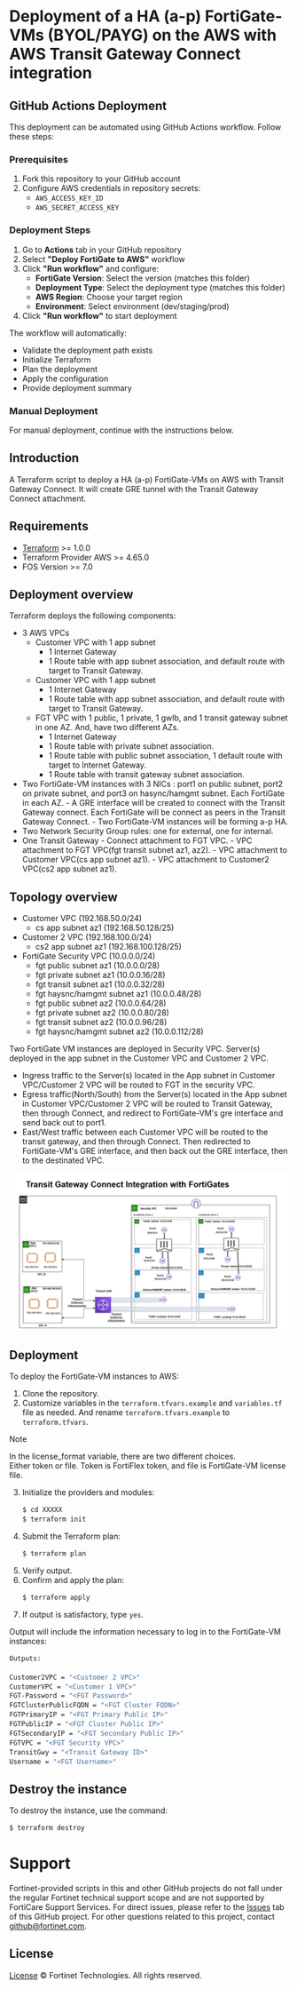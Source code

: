 # Deployment of a HA (a-p) FortiGate-VMs (BYOL/PAYG) on the AWS with AWS Transit Gateway Connect integration

## GitHub Actions Deployment

This deployment can be automated using GitHub Actions workflow. Follow these steps:

### Prerequisites
1. Fork this repository to your GitHub account
2. Configure AWS credentials in repository secrets:
   - `AWS_ACCESS_KEY_ID`
   - `AWS_SECRET_ACCESS_KEY`

### Deployment Steps
1. Go to **Actions** tab in your GitHub repository
2. Select **"Deploy FortiGate to AWS"** workflow
3. Click **"Run workflow"** and configure:
   - **FortiGate Version**: Select the version (matches this folder)
   - **Deployment Type**: Select the deployment type (matches this folder)
   - **AWS Region**: Choose your target region
   - **Environment**: Select environment (dev/staging/prod)
4. Click **"Run workflow"** to start deployment

The workflow will automatically:
- Validate the deployment path exists
- Initialize Terraform
- Plan the deployment
- Apply the configuration
- Provide deployment summary

### Manual Deployment
For manual deployment, continue with the instructions below.


## Introduction
A Terraform script to deploy a HA (a-p) FortiGate-VMs on AWS with Transit Gateway Connect.  It will create GRE tunnel with the Transit Gateway Connect attachment.

## Requirements
* [Terraform](https://learn.hashicorp.com/terraform/getting-started/install.html) >= 1.0.0
* Terraform Provider AWS >= 4.65.0
* FOS Version >= 7.0

## Deployment overview
Terraform deploys the following components:
   - 3 AWS VPCs
        - Customer VPC with 1 app subnet 
           - 1 Internet Gateway
           - 1 Route table with app subnet association, and default route with target to Transit Gateway.
        - Customer VPC with 1 app subnet 
           - 1 Internet Gateway
           - 1 Route table with app subnet association, and default route with target to Transit Gateway.
        - FGT VPC with 1 public, 1 private, 1 gwlb, and 1 transit gateway subnet in one AZ.  And, have two different AZs. 
           - 1 Internet Gateway
           - 1 Route table with private subnet association.
           - 1 Route table with public subnet association, 1 default route with target to Internet Gateway.
           - 1 Route table with transit gateway subnet association.
   - Two FortiGate-VM instances with 3 NICs : port1 on public subnet, port2 on private subnet, and port3 on hasync/hamgmt subnet.  Each FortiGate in each AZ.
           - A GRE interface will be created to connect with the Transit Gateway connect.  Each FortiGate will be connect as peers in the Transit Gateway Connect.
           - Two FortiGate-VM instances will be forming a-p HA.
   - Two Network Security Group rules: one for external, one for internal.
   - One Transit Gateway 
           - Connect attachment to FGT VPC.
           - VPC attachment to FGT VPC(fgt transit subnet az1, az2).
           - VPC attachment to Customer VPC(cs app subnet az1).
           - VPC attachment to Customer2 VPC(cs2 app subnet az1).

## Topology overview
* Customer VPC (192.168.50.0/24)
  - cs app subnet az1  (192.168.50.128/25)
* Customer 2 VPC (192.168.100.0/24)
  - cs2 app subnet az1  (192.168.100.128/25)
* FortiGate Security VPC (10.0.0.0/24)
  - fgt public subnet az1   (10.0.0.0/28)
  - fgt private subnet az1  (10.0.0.16/28)
  - fgt transit subnet az1  (10.0.0.32/28)
  - fgt haysnc/hamgmt subnet az1  (10.0.0.48/28)
  - fgt public subnet az2   (10.0.0.64/28)
  - fgt private subnet az2  (10.0.0.80/28)
  - fgt transit subnet az2  (10.0.0.96/28)
  - fgt haysnc/hamgmt subnet az2  (10.0.0.112/28)


Two FortiGate VM instances are deployed in Security VPC.
Server(s) deployed in the app subnet in the Customer VPC and Customer 2 VPC.

* Ingress traffic to the Server(s) located in the App subnet in Customer VPC/Customer 2 VPC will be routed to FGT in the security VPC. 
* Egress traffic(North/South) from the Server(s) located in the App subnet in Customer VPC/Customer 2 VPC will be routed to Transit Gateway, then through Connect, and redirect to FortiGate-VM's gre interface and send back out to port1.
* East/West traffic between each Customer VPC will be routed to the transit gateway, and then through Connect.  Then redirected to FortiGate-VM's GRE interface, and then back out the GRE interface, then to the destinated VPC.

![transit-gateway-connect-architecture](./transitgwyconnect.jpg?raw=true "Transit Gateway Connect Architecture")


## Deployment
To deploy the FortiGate-VM instances to AWS:
1. Clone the repository.
2. Customize variables in the `terraform.tfvars.example` and `variables.tf` file as needed.  And rename `terraform.tfvars.example` to `terraform.tfvars`.
> [!NOTE]    
> In the license_format variable, there are two different choices.   
> Either token or file.  Token is FortiFlex token, and file is FortiGate-VM license file.
3. Initialize the providers and modules:
   ```sh
   $ cd XXXXX
   $ terraform init
    ```
4. Submit the Terraform plan:
   ```sh
   $ terraform plan
   ```
5. Verify output.
6. Confirm and apply the plan:
   ```sh
   $ terraform apply
   ```
7. If output is satisfactory, type `yes`.

Output will include the information necessary to log in to the FortiGate-VM instances:
```sh
Outputs:

Customer2VPC = "<Customer 2 VPC>"
CustomerVPC = "<Customer 1 VPC>"
FGT-Password = "<FGT Password>"
FGTClusterPublicFQDN = "<FGT Cluster FQDN>"
FGTPrimaryIP = "<FGT Primary Public IP>"
FGTPublicIP = "<FGT Cluster Public IP>"
FGTSecondaryIP = "<FGT Secondary Public IP>"
FGTVPC = "<FGT Security VPC>"
TransitGwy = "<Transit Gateway ID>"
Username = "<FGT Username>"

```

## Destroy the instance
To destroy the instance, use the command:
```sh
$ terraform destroy
```

# Support
Fortinet-provided scripts in this and other GitHub projects do not fall under the regular Fortinet technical support scope and are not supported by FortiCare Support Services.
For direct issues, please refer to the [Issues](https://github.com/fortinet/fortigate-terraform-deploy/issues) tab of this GitHub project.
For other questions related to this project, contact [github@fortinet.com](mailto:github@fortinet.com).

## License
[License](https://github.com/fortinet/fortigate-terraform-deploy/blob/master/LICENSE) © Fortinet Technologies. All rights reserved.
